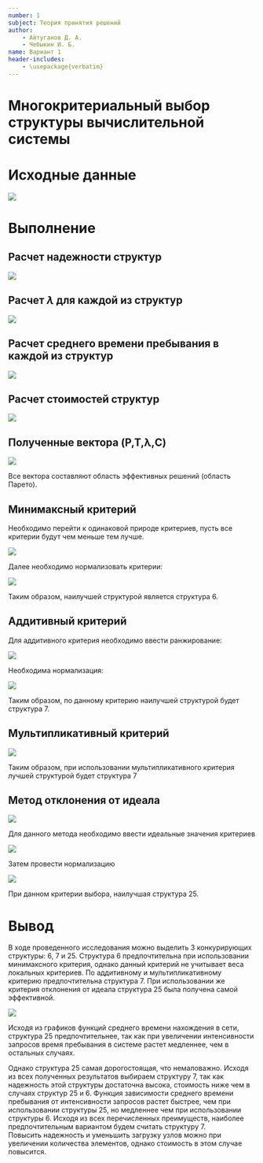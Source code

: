```yaml
---
number: 1
subject: Теория принятия решений
author:
	- Айтуганов Д. А.
	- Чебыкин И. Б.
name: Вариант 1
header-includes:
	- \usepackage{verbatim}
---
```


# Многокритериальный выбор структуры вычислительной системы

# Исходные данные

![](img/1.png)

# Выполнение

## Расчет надежности структур

![](img/2.png)

## Расчет $\lambda$ для каждой из структур

![](img/3.png)

## Расчет среднего времени пребывания в каждой из структур

![](img/4.png)

## Расчет стоимостей структур

![](img/5.png)

## Полученные вектора (P,T,λ,C)

![](img/6.png)

Все вектора составляют область эффективных решений (область Парето).

## Минимаксный критерий

Необходимо перейти к одинаковой природе критериев, пусть все критерии будут чем меньше тем лучше.

![](img/7.png)

Далее необходимо нормализовать критерии:

![](img/8.png)

Таким образом, наилучшей структурой является структура 6.

## Аддитивный критерий

Для аддитивного критерия необходимо ввести ранжирование:

![](img/9.png)

Необходима нормализация:

![](img/10.png)

Таким образом, по данному критерию наилучшей структурой будет структура 7.

## Мультипликативный критерий

![](img/11.png)


Таким образом, при использовании мультипликативного критерия лучшей структурой будет структура 7

## Метод отклонения от идеала

![](img/12.png)

Для данного метода необходимо ввести идеальные значения критериев

![](img/13.png)

Затем провести нормализацию

![](img/14.png)

При данном критерии выбора, наилучшая структура 25.

# Вывод

В ходе проведенного исследования можно выделить 3 конкурирующих структуры: 6, 7 и 25.
Структура 6 предпочтительна при использовании минимаксного критерия, однако данный критерий не учитывает веса локальных критериев.
По аддитивному и мультипликативному критерию предпочтительна структура 7.
При использовании же критерия отклонения от идеала структура 25 была получена самой эффективной.

![](img/15.png)

Исходя из графиков функций среднего времени нахождения в сети, структура 25 предпочтительнее, так как при увеличении интенсивности запросов время пребывания в системе растет медленнее, чем в остальных случаях.

Однако структура 25 самая дорогостоящая, что немаловажно.
Исходя из всех полученных результатов выбираем структуру 7, так как надежность этой структуры достаточна высока, стоимость ниже чем в случаях структур 25 и 6. Функция зависимости среднего времени пребывания от интенсивности запросов растет быстрее, чем при использовании структуры 25, но медленнее чем при использовании структуры 6. Исходя из всех перечисленных преимуществ, наиболее предпочтительным вариантом будем считать структуру 7.  
Повысить надежность и уменьшить загрузку узлов можно при увеличении количества элементов, однако стоимость в этом случае повысится.

